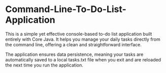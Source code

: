 # Command-Line-To-Do-List-Application
This is a simple yet effective console-based to-do list application built entirely with Core Java. It helps you manage your daily tasks directly from the command line, offering a clean and straightforward interface.

The application ensures data persistence, meaning your tasks are automatically saved to a local tasks.txt file when you exit and are reloaded the next time you run the application.
